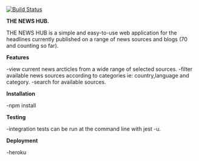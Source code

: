 [![Build Status](https://travis-ci.org/RayNjeri/News-API-react.svg?branch=master)](https://travis-ci.org/RayNjeri/News-API-react)

**THE NEWS HUB.**

THE NEWS HUB is a simple and easy-to-use web application for the headlines currently published on a range of news sources and blogs (70 and counting so far).

**Features**

-view current news arcticles from a wide range of selected sources.
-filter available news sources according to categories ie: country,language and category.
-search for available sources.

**Installation**

-npm install

**Testing**

-integration tests can be run at the command line with jest -u.

**Deployment**

-heroku
